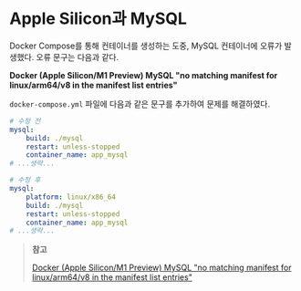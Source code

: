 # Apple Silicon과 MySQL

Docker Compose를 통해 컨테이너를 생성하는 도중, MySQL 컨테이너에 오류가 발생했다.
오류 문구는 다음과 같다.

**Docker (Apple Silicon/M1 Preview) MySQL "no matching manifest for linux/arm64/v8 in the manifest list entries"**

`docker-compose.yml` 파일에 다음과 같은 문구를 추가하여 문제를 해결하였다.

```yaml
# 수정 전
mysql:
    build: ./mysql
    restart: unless-stopped
    container_name: app_mysql
# ...생략...

# 수정 후
mysql:
    platform: linux/x86_64
    build: ./mysql
    restart: unless-stopped
    container_name: app_mysql
# ...생략...
```

> **참고**
>
> [Docker (Apple Silicon/M1 Preview) MySQL "no matching manifest for linux/arm64/v8 in the manifest list entries"](https://stackoverflow.com/questions/65456814/docker-apple-silicon-m1-preview-mysql-no-matching-manifest-for-linux-arm64-v8)
